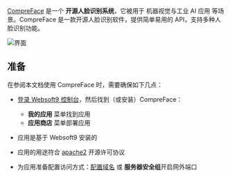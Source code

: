 [CompreFace](https://exadel.com/accelerator-showcase/compreface) 是一个 **开源人脸识别系统**，它被用于 机器视觉与工业 AI 应用  等场景。CompreFace 是一款开源人脸识别软件，提供简单易用的 API，支持多种人脸识别功能。


![界面](https://libs.websoft9.com/Websoft9/DocsPicture/zh/compreface/compreface-gui-websoft9.png)


## 准备

在参阅本文档使用 CompreFace 时，需要确保如下几点：

- [登录 Websoft9 控制台](./login-console)，然后找到（或安装）CompreFace：
  - **我的应用** 菜单找到应用 
  - **应用商店** 菜单部署应用

- 应用是基于 Websoft9 安装的


- 应用的用途符合 [apache2](https://opensource.org/licenses/Apache-2.0) 开源许可协议


- 为应用准备配置访问方式：[配置域名](./domain-set) 或 **服务器安全组**开启网外端口